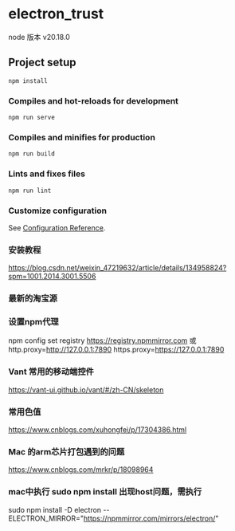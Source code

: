 # electron_trust
node 版本 v20.18.0

## Project setup
```
npm install
```

### Compiles and hot-reloads for development
```
npm run serve
```

### Compiles and minifies for production
```
npm run build
```

### Lints and fixes files
```
npm run lint
```

### Customize configuration
See [Configuration Reference](https://cli.vuejs.org/config/).


### 安装教程
https://blog.csdn.net/weixin_47219632/article/details/134958824?spm=1001.2014.3001.5506

### 最新的淘宝源


### 设置npm代理
npm config set registry https://registry.npmmirror.com
或
http.proxy=http://127.0.0.1:7890
https.proxy=https://127.0.0.1:7890

### Vant 常用的移动端控件
https://vant-ui.github.io/vant/#/zh-CN/skeleton


### 常用色值
https://www.cnblogs.com/xuhongfei/p/17304386.html


### Mac 的arm芯片打包遇到的问题
https://www.cnblogs.com/mrkr/p/18098964

### mac中执行 sudo npm install 出现host问题，需执行
sudo npm install -D electron --ELECTRON_MIRROR="https://npmmirror.com/mirrors/electron/"
